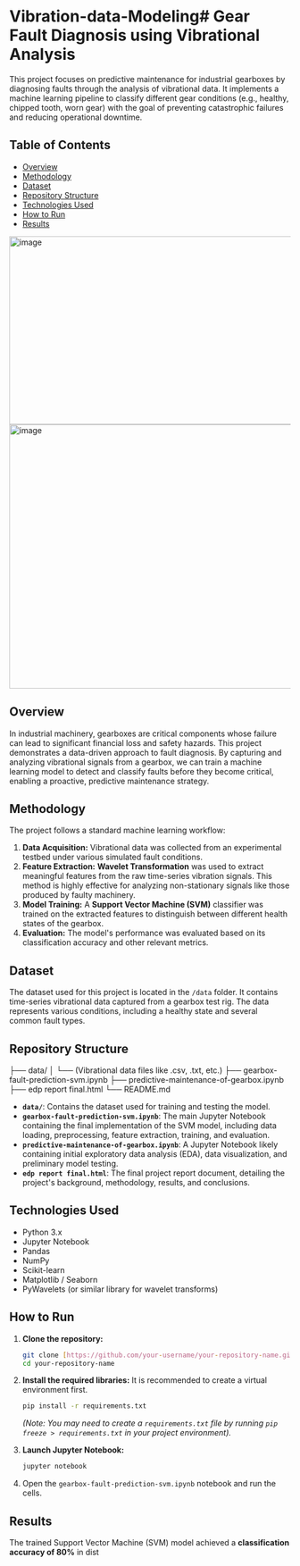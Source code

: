 # Vibration-data-Modeling# Gear Fault Diagnosis using Vibrational Analysis

This project focuses on predictive maintenance for industrial gearboxes by diagnosing faults through the analysis of vibrational data. It implements a machine learning pipeline to classify different gear conditions (e.g., healthy, chipped tooth, worn gear) with the goal of preventing catastrophic failures and reducing operational downtime.

## Table of Contents
- [Overview](#overview)
- [Methodology](#methodology)
- [Dataset](#dataset)
- [Repository Structure](#repository-structure)
- [Technologies Used](#technologies-used)
- [How to Run](#how-to-run)
- [Results](#results)

<img width="625" height="337" alt="image" src="https://github.com/user-attachments/assets/0339efcf-9178-4690-807f-82ca11e6e16c" />
<img width="1024" height="473" alt="image" src="https://github.com/user-attachments/assets/18025450-222f-424f-99e6-a036aa4fc506" />


## Overview
In industrial machinery, gearboxes are critical components whose failure can lead to significant financial loss and safety hazards. This project demonstrates a data-driven approach to fault diagnosis. By capturing and analyzing vibrational signals from a gearbox, we can train a machine learning model to detect and classify faults before they become critical, enabling a proactive, predictive maintenance strategy.

## Methodology
The project follows a standard machine learning workflow:
1.  **Data Acquisition:** Vibrational data was collected from an experimental testbed under various simulated fault conditions.
2.  **Feature Extraction:** **Wavelet Transformation** was used to extract meaningful features from the raw time-series vibration signals. This method is highly effective for analyzing non-stationary signals like those produced by faulty machinery.
3.  **Model Training:** A **Support Vector Machine (SVM)** classifier was trained on the extracted features to distinguish between different health states of the gearbox.
4.  **Evaluation:** The model's performance was evaluated based on its classification accuracy and other relevant metrics.

## Dataset
The dataset used for this project is located in the `/data` folder. It contains time-series vibrational data captured from a gearbox test rig. The data represents various conditions, including a healthy state and several common fault types.

## Repository Structure
├── data/
│   └── (Vibrational data files like .csv, .txt, etc.)
├── gearbox-fault-prediction-svm.ipynb
├── predictive-maintenance-of-gearbox.ipynb
├── edp report final.html
└── README.md

- **`data/`**: Contains the dataset used for training and testing the model.
- **`gearbox-fault-prediction-svm.ipynb`**: The main Jupyter Notebook containing the final implementation of the SVM model, including data loading, preprocessing, feature extraction, training, and evaluation.
- **`predictive-maintenance-of-gearbox.ipynb`**: A Jupyter Notebook likely containing initial exploratory data analysis (EDA), data visualization, and preliminary model testing.
- **`edp report final.html`**: The final project report document, detailing the project's background, methodology, results, and conclusions.

## Technologies Used
- Python 3.x
- Jupyter Notebook
- Pandas
- NumPy
- Scikit-learn
- Matplotlib / Seaborn
- PyWavelets (or similar library for wavelet transforms)

## How to Run
1.  **Clone the repository:**
    ```bash
    git clone [https://github.com/your-username/your-repository-name.git](https://github.com/your-username/your-repository-name.git)
    cd your-repository-name
    ```
2.  **Install the required libraries:**
    It is recommended to create a virtual environment first.
    ```bash
    pip install -r requirements.txt
    ```
    *(Note: You may need to create a `requirements.txt` file by running `pip freeze > requirements.txt` in your project environment).*

3.  **Launch Jupyter Notebook:**
    ```bash
    jupyter notebook
    ```
4.  Open the `gearbox-fault-prediction-svm.ipynb` notebook and run the cells.

## Results
The trained Support Vector Machine (SVM) model achieved a **classification accuracy of 80%** in dist
